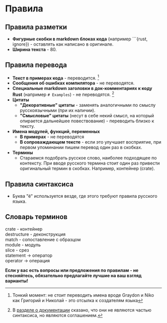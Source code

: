 # Правила

## Правила разметки

* **Фигурные скобки в markdown блоках кода** (например \`\`\`{rust, ignore}) - оставлять как написано в оригинале.
* **Ширина текста** - 80.

## Правила перевода

* **Текст в примерах кода** - переводится. [^0]
* **Сообщения об ошибках компилятора** - не переводятся.
* **Специальные markdown заголовки в док-комментариях к коду Rust** (например `# Examples`) - не переводятся. [^1]
* **Цитаты**
  * **"Декоративные" цитаты** - заменять аналогичными по смыслу русскоязычными (при их наличии).
  * **"Cмысловые" цитаты** (несут в себе некий смысл, на который опирается дальнейшее повествование) - переводить близко к тексту.
* **Имена модулей, функций, переменных**
  * **В примерах** - не переводятся
  * **В сопроваждающем тексте** - если это улучшает восприятие, при первом упоминании пишем перевод один раз в скобках.
* **Термины**
  * Стараемся подобрать русское слово, наиболее подходящее по контексту. При вводе русского термина стоит один раз привести оригинальный термин в скобках. Например, контейнер (crate).

[^0]: Тонкий момент: не стоит переводить имена вроде Graydon и Niko как Григорий и Николай - это отсылка к создателям языка  
[^1]: В [разделе о документации](https://github.com/rust-lang/rust/blob/master/src/doc/trpl/documentation.md#special-sections) сказано, что они не являются частью синтаксиса, но являются соглашением.

## Правила синтаксиса

* Буква "ё" используется везде, где этого требуют правила русского языка.

## Словарь терминов

crate - контейнер  
destructure - деконструкция  
match - сопоставление с образцом  
module - модуль  
slice - срез  
statement -> оператор  
operator -> операция  

**Если у вас есть вопросы или предложения по правилам - не стесняйтесь, обязательно предлагайте лучшие на ваш взгляд варианты!**
